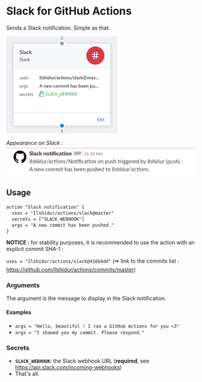 # Slack for GitHub Actions

Sends a Slack notification. Simple as that.

![GitHub Action](action.png "GitHub Action")

*Appearance on Slack :*
![Slack message](slack.png "Slack message")

## Usage

```
action "Slack notification" {
  uses = "Ilshidur/actions/slack@master"
  secrets = ["SLACK_WEBHOOK"]
  args = "A new commit has been pushed."
}
```

**NOTICE :** for stability purposes, it is recommended to use the action with an explicit commit SHA-1 :

`uses = "Ilshidur/actions/slack@416b4dd"` (🠚 link to the commits list : https://github.com/Ilshidur/actions/commits/master)

### Arguments

The argument is the message to display in the Slack notification.

#### Examples

* `args = "Hello, beautiful ! I ran a GitHub Actions for you <3"`
* `args = "I showed you my commit. Please respond."`

### Secrets

* **`SLACK_WEBHOOK`**: the Slack webhook URL (**required**, see https://api.slack.com/incoming-webhooks)
* That's all.

